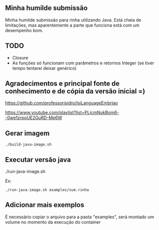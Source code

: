 ## Minha humilde submissão

Minha humilde submissão para rinha utilizando Java. Está cheia de limitações, mas aparentemente a parte que funciona está com um desempenho bom.

## TODO

- Closure
- As funções só funcionam com parâmetros e retornos Integer (se tiver tempo tentarei deixar genérico)

## Agradecimentos e principal fonte de conhecimento e de cópia da versão inicial =)

https://github.com/professorisidro/IsiLanguageEmbriao

https://www.youtube.com/playlist?list=PLjcmNukBom6--0we1zrpoUE2GuRD-Me6W


## Gerar imagem

```
./build-java-image.sh
```

## Executar versão java

./run-java-image.sh <FILE>


Ex:

```
./run-java-image.sh examples/sum.rinha

```

## Adicionar mais exemplos

É necessário copiar o arquivo para a pasta "examples", será montado um volume no momento da execução do container

